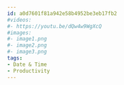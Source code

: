 ```yaml
---
id: a0d7601f81a942e58b4952be3eb17fb2
#videos:
#- https://youtu.be/dQw4w9WgXcQ
#images:
#- image1.png
#- image2.png
#- image3.png
tags:
- Date & Time
- Productivity
---
```


